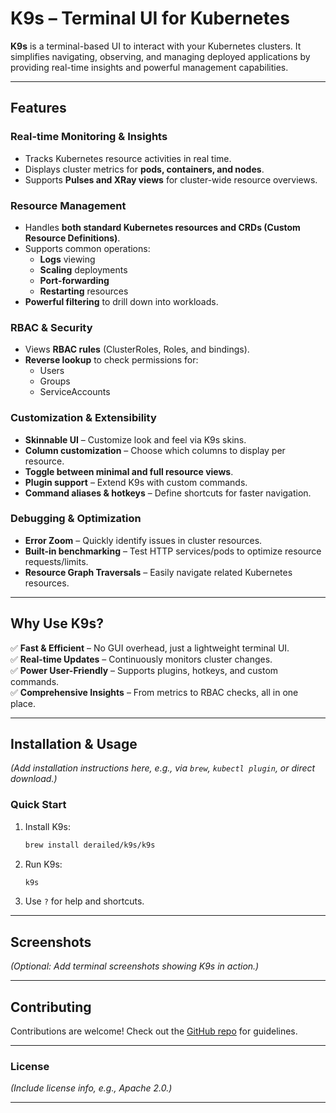 # **K9s – Terminal UI for Kubernetes**  

**K9s** is a terminal-based UI to interact with your Kubernetes clusters. It simplifies navigating, observing, and managing deployed applications by providing real-time insights and powerful management capabilities.  

---

## **Features**  

### **Real-time Monitoring & Insights**  
- Tracks Kubernetes resource activities in real time.  
- Displays cluster metrics for **pods, containers, and nodes**.  
- Supports **Pulses and XRay views** for cluster-wide resource overviews.  

### **Resource Management**  
- Handles **both standard Kubernetes resources and CRDs (Custom Resource Definitions)**.  
- Supports common operations:  
  - **Logs** viewing  
  - **Scaling** deployments  
  - **Port-forwarding**  
  - **Restarting** resources  
- **Powerful filtering** to drill down into workloads.  

### **RBAC & Security**  
- Views **RBAC rules** (ClusterRoles, Roles, and bindings).  
- **Reverse lookup** to check permissions for:  
  - Users  
  - Groups  
  - ServiceAccounts  

### **Customization & Extensibility**  
- **Skinnable UI** – Customize look and feel via K9s skins.  
- **Column customization** – Choose which columns to display per resource.  
- **Toggle between minimal and full resource views**.  
- **Plugin support** – Extend K9s with custom commands.  
- **Command aliases & hotkeys** – Define shortcuts for faster navigation.  

### **Debugging & Optimization**  
- **Error Zoom** – Quickly identify issues in cluster resources.  
- **Built-in benchmarking** – Test HTTP services/pods to optimize resource requests/limits.  
- **Resource Graph Traversals** – Easily navigate related Kubernetes resources.  

---

## **Why Use K9s?**  
✅ **Fast & Efficient** – No GUI overhead, just a lightweight terminal UI.  
✅ **Real-time Updates** – Continuously monitors cluster changes.  
✅ **Power User-Friendly** – Supports plugins, hotkeys, and custom commands.  
✅ **Comprehensive Insights** – From metrics to RBAC checks, all in one place.  

---

## **Installation & Usage**  
*(Add installation instructions here, e.g., via `brew`, `kubectl plugin`, or direct download.)*  

### **Quick Start**  
1. Install K9s:  
   ```sh
   brew install derailed/k9s/k9s
   ```
2. Run K9s:  
   ```sh
   k9s
   ```
3. Use `?` for help and shortcuts.  

---

## **Screenshots**  
*(Optional: Add terminal screenshots showing K9s in action.)*  

---

## **Contributing**  
Contributions are welcome! Check out the [GitHub repo](https://github.com/derailed/k9s) for guidelines.  

---

### **License**  
*(Include license info, e.g., Apache 2.0.)*  

---
